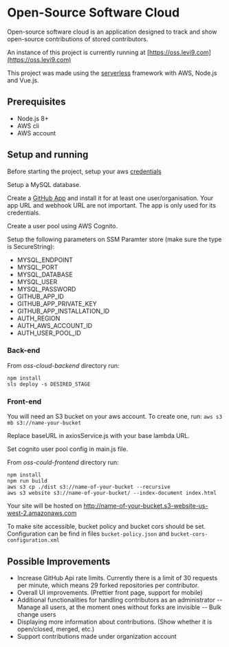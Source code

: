 # Open-Source Software Cloud

Open-source software cloud is an application designed to track and show open-source contributions of stored contributors.

An instance of this project is currently running at [https://oss.levi9.com](https://oss.levi9.com)

This project was made using the [serverless](https://serverless.com) framework with AWS, Node.js and Vue.js.


## Prerequisites

- Node.js 8+
- AWS cli
- AWS account

## Setup and running

Before starting the project, setup your aws [credentials](https://docs.aws.amazon.com/cli/latest/userguide/cli-chap-configure.html)

Setup a MySQL database. 

Create a [GitHub App](https://developer.github.com/apps/building-github-apps/creating-a-github-app/) and install it for at least one user/organisation. Your app URL and webhook URL are not important. The app is only used for its credentials.

Create a user pool using AWS Cognito.

Setup the following parameters on SSM Paramter store (make sure the type is SecureString):

- MYSQL\_ENDPOINT
- MYSQL\_PORT
- MYSQL\_DATABASE
- MYSQL\_USER
- MYSQL\_PASSWORD
- GITHUB\_APP\_ID
- GITHUB\_APP\_PRIVATE\_KEY
- GITHUB\_APP\_INSTALLATION\_ID
- AUTH\_REGION
- AUTH\_AWS_ACCOUNT\_ID
- AUTH\_USER\_POOL\_ID

### Back-end

From _oss-cloud-backend_ directory run:
```
npm install
sls deploy -s DESIRED_STAGE
```

### Front-end

You will need an S3 bucket on your aws account. To create one, run:
`aws s3 mb s3://name-your-bucket`

Replace baseURL in axiosService.js with your base lambda URL.

Set cognito user pool config in main.js file.

From _oss-could-frontend_ directory run:
```
npm install
npm run build
aws s3 cp ./dist s3://name-of-your-bucket --recursive
aws s3 website s3://name-of-your-bucket/ --index-document index.html
```

Your site will be hosted on http://name-of-your-bucket.s3-website-us-west-2.amazonaws.com

To make site accessible, bucket policy and bucket cors should be set. Configuration can be find in files `bucket-policy.json` and `bucket-cors-configuration.xml`

## Possible Improvements

- Increase GitHub Api rate limits. Currently there is a limit of 30 requests per minute, which means 29 forked repositories per contributor.
- Overall UI improvements. (Prettier front page, support for mobile)
- Additional functionalities for handling contributors as an administrator
-- Manage all users, at the moment ones without forks are invisible
-- Bulk change users
- Displaying more information about contributions. (Show whether it is open/closed, merged, etc.)
- Support contributions made under organization account